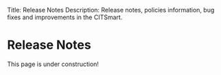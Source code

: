 Title: Release Notes
Description: Release notes, policies information, bug fixes and improvements in the CITSmart.

# Release Notes

This page is under construction!
